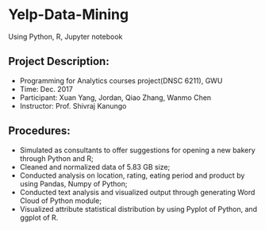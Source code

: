 # Yelp-Data-Mining
Using Python, R, Jupyter notebook

## Project Description:
* Programming for Analytics courses project(DNSC 6211), GWU
* Time: Dec. 2017
* Participant: Xuan Yang, Jordan, Qiao Zhang, Wanmo Chen
* Instructor: Prof. Shivraj Kanungo

## Procedures:
* Simulated as consultants to offer suggestions for opening a new bakery through Python and R; 
* Cleaned and normalized data of 5.83 GB size; 
* Conducted analysis on location, rating, eating period and product by using Pandas, Numpy of Python; 
* Conducted text analysis and visualized output through generating Word Cloud of Python module; 
* Visualized attribute statistical distribution by using Pyplot of Python, and ggplot of R.
